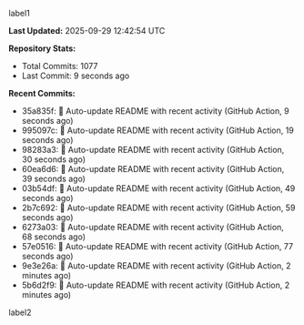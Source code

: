 
label1 
<!-- ACTIVITY_START -->
**Last Updated:** 2025-09-29 12:42:54 UTC

**Repository Stats:**
- Total Commits: 1077
- Last Commit: 9 seconds ago

**Recent Commits:**
- 35a835f: 🤖 Auto-update README with recent activity (GitHub Action, 9 seconds ago)
- 995097c: 🤖 Auto-update README with recent activity (GitHub Action, 19 seconds ago)
- 98283a3: 🤖 Auto-update README with recent activity (GitHub Action, 30 seconds ago)
- 60ea6d6: 🤖 Auto-update README with recent activity (GitHub Action, 39 seconds ago)
- 03b54df: 🤖 Auto-update README with recent activity (GitHub Action, 49 seconds ago)
- 2b7c692: 🤖 Auto-update README with recent activity (GitHub Action, 59 seconds ago)
- 6273a03: 🤖 Auto-update README with recent activity (GitHub Action, 68 seconds ago)
- 57e0516: 🤖 Auto-update README with recent activity (GitHub Action, 77 seconds ago)
- 9e3e26a: 🤖 Auto-update README with recent activity (GitHub Action, 2 minutes ago)
- 5b6d2f9: 🤖 Auto-update README with recent activity (GitHub Action, 2 minutes ago)
<!-- ACTIVITY_END -->

label2
